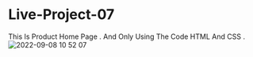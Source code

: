 # Live-Project-07
This Is Product Home Page . And Only Using The Code HTML And CSS .
![2022-09-08 10 52 07](https://user-images.githubusercontent.com/112363100/192942179-2835be7d-a5b0-48a4-a4ba-be87c994eeb1.png)
